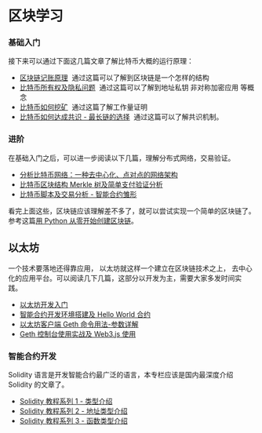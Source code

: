 # 区块学习

### 基础入门 
接下来可以通过下面这几篇文章了解比特币大概的运行原理： 
* [区块链记账原理]( https://learnblockchain.cn/2017/10/25/whatbc/) 
  通过这篇可以了解到区块链是一个怎样的结构 
* [比特币所有权及隐私问题]( https://learnblockchain.cn/2017/11/02/bitcoin-own/) 
  通过这篇可以了解到地址私钥 非对称加密应用 等概念 
* [比特币如何挖矿]( https://learnblockchain.cn/2017/11/04/bitcoin-pow/) 
  通过这篇了解工作量证明 
* [比特币如何达成共识 - 最长链的选择]( https://learnblockchain.cn/2017/12/07/bitcoin-sonsensus/) 
  通过这篇可以了解共识机制。 

### 进阶 
在基础入门之后，可以进一步阅读以下几篇，理解分布式网络，交易验证。 
* [分析比特币网络：一种去中心化、点对点的网络架构]( https://learnblockchain.cn/2017/11/07/bitcoin-p2p/) 
* [比特币区块结构 Merkle 树及简单支付验证分析]( https://learnblockchain.cn/2017/11/10/bitcoin-script/) 
* [比特币脚本及交易分析 - 智能合约雏形]( https://xiaozhuanlan.com/topic/1402935768) 

看完上面这些，区块链应该理解差不多了，就可以尝试实现一个简单的区块链了。参考这篇[用 Python 从零开始创建区块链]( https://learnblockchain.cn/2017/10/27/build_blockchain_by_python/)。 

## 以太坊 
一个技术要落地还得靠应用， 以太坊就这样一个建立在区块链技术之上， 去中心化的应用平台。可以阅读几下几篇，这部分以开发为主，需要大家多发时间实践。 

* [以太坊开发入门]( https://learnblockchain.cn/2017/11/20/whatiseth/) 
* [智能合约开发环境搭建及 Hello World 合约]( https://learnblockchain.cn/2017/11/24/init-env/) 
* [以太坊客户端 Geth 命令用法-参数详解]( https://learnblockchain.cn/2017/11/29/geth_cmd_options) 
* [Geth 控制台使用实战及 Web3.js 使用]( https://learnblockchain.cn/2017/12/01/geth_cmd_short/) 

### 智能合约开发 
Solidity 语言是开发智能合约最广泛的语言，本专栏应该是国内最深度介绍 Solidity 的文章了。 
* [Solidity 教程系列 1 - 类型介绍]( https://learnblockchain.cn/2017/12/05/solidity1/) 
* [Solidity 教程系列 2 - 地址类型介绍]( https://learnblockchain.cn/2017/12/12/solidity2/) 
* [Solidity 教程系列 3 - 函数类型介绍]( https://learnblockchain.cn/2017/12/12/solidity_func/) 

